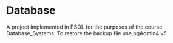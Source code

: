# Database
A project implemented in PSQL for the purposes of the course Database_Systems. To restore the backup file use pgAdmin4 v5
